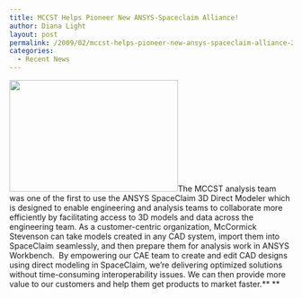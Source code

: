 ```yaml
---
title: MCCST Helps Pioneer New ANSYS-Spaceclaim Alliance!
author: Diana Light
layout: post
permalink: /2009/02/mccst-helps-pioneer-new-ansys-spaceclaim-alliance-2/
categories:
  - Recent News
---
```

<img class="alignright size-medium wp-image-440" title="spaceclaim" src="http://mccst.com/wp-content/uploads/2009/02/spaceclaim-300x199.gif" alt="" width="300" height="199" />The MCCST analysis team was one of the first to use the ANSYS SpaceClaim 3D Direct Modeler which is designed to enable engineering and analysis teams to collaborate more efficiently by facilitating access to 3D models and data across the engineering team. As a customer-centric organization, McCormick Stevenson can take models created in any CAD system, import them into SpaceClaim seamlessly, and then prepare them for analysis work in ANSYS Workbench.  By empowering our CAE team to create and edit CAD designs using direct modeling in SpaceClaim, we’re delivering optimized solutions without time-consuming interoperability issues. We can then provide more value to our customers and help them get products to market faster.** **